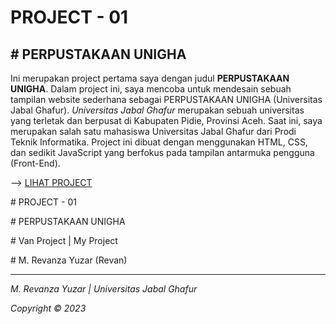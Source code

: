 # PROJECT - 01

## # PERPUSTAKAAN UNIGHA

Ini merupakan project pertama saya dengan judul **PERPUSTAKAAN UNIGHA**. Dalam project ini, saya mencoba untuk mendesain sebuah tampilan website sederhana sebagai PERPUSTAKAAN UNIGHA (Universitas Jabal Ghafur). *Universitas Jabal Ghafur* merupakan sebuah universitas yang terletak dan berpusat di Kabupaten Pidie, Provinsi Aceh. Saat ini, saya merupakan salah satu mahasiswa Universitas Jabal Ghafur dari Prodi Teknik Informatika. Project ini dibuat dengan menggunakan HTML, CSS, dan sedikit JavaScript yang berfokus pada tampilan antarmuka pengguna (Front-End).

--> [LIHAT PROJECT](https://revanzayuzar.github.io/project-01)

\# PROJECT - 01

\# PERPUSTAKAAN UNIGHA

\# Van Project | My Project

\# M. Revanza Yuzar (Revan)

-----
*M. Revanza Yuzar | Universitas Jabal Ghafur*

*Copyright © 2023*